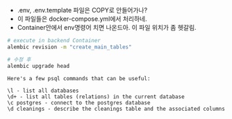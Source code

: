 - .env, .env.template 파일은 COPY로 안들어가나?
- 이 파일들은 docker-compose.yml에서 처리하네. 
- Container안에서 env명령어 치면 나온드아. 이 파일 위치가 좀 헷갈림.


```bash
# execute in backend Container
alembic revision -m "create_main_tables"

# 수정 후
alembic upgrade head
```


```text
Here's a few psql commands that can be useful:

\l - list all databases
\d+ - list all tables (relations) in the current database
\c postgres - connect to the postgres database
\d cleanings - describe the cleanings table and the associated columns
```